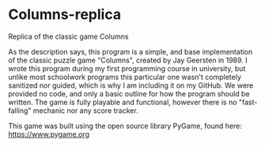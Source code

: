 # Columns-replica
Replica of the classic game Columns

As the description says, this program is a simple, and base implementation of the classic puzzle game "Columns", created by Jay Geersten
in 1989. I wrote this program during my first programming course in university, but unlike most schoolwork programs this particular one
wasn't completely sanitized nor guided, which is why I am including it on my GitHub. We were provided no code, and only a basic outline for
how the program should be written. The game is fully playable and functional, however there is no "fast-falling" mechanic nor any score
tracker.

This game was built using the open source library PyGame, found here: https://www.pygame.org
